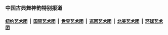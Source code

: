 ### 中国古典舞神韵特别报道

#### [纽约艺术团](indexes/nf4778.md?t=05272135) &nbsp;|&nbsp; [国际艺术团](indexes/nf4780.md?t=05272135) &nbsp;|&nbsp; [世界艺术团](indexes/nf5951.md?t=05272135) &nbsp;|&nbsp; [巡回艺术团](indexes/nf4779.md?t=05272135) &nbsp;|&nbsp; [北美艺术团](indexes/nf1148019.md?t=05272135) &nbsp;|&nbsp; [环球艺术团](indexes/nf1299941.md?t=05272135)  
